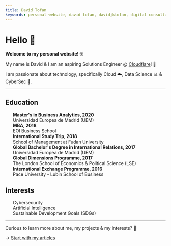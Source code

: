 ```yaml
---
title: David Tofan
keywords: personal website, david tofan, davidjktofan, digital consultant
---
```


# Hello 👋

**Welcome to my personal website!** 🤓

My name is David & I am an aspiring Solutions Engineer @ [Cloudflare](https://www.cloudflare.com/)! 🧡

I am passionate about technology, specifically Cloud ☁️, Data Science 📊 & CyberSec 🔐.

<hr />

## Education

<style>
  ul {
    list-style-type: none !important;
  }
  li.education-icon::before {
    display: block;
    content: url(/media/icons/graduation-cap-solid.svg);

    left: calc(var(--fa-li-width, 1.7em)*-1);
    position: absolute;
    text-align: center;
    width: var(--fa-li-width,1.3em);
    line-height: 2;
  }
  li.lightbulb-icon::before {
    display: block;
    content: url(/media/icons/lightbulb-solid.svg);

    left: calc(var(--fa-li-width, 1.3em)*-1);
    position: absolute;
    text-align: center;
    width: var(--fa-li-width,0.8em);
    line-height: 2;
  }
</style>

<ul class="fa-ul">
  <li class="education-icon"><b>Master's in Business Analytics, 2020</b></li>
    <ol style="list-style-type: none !important; margin: 0; padding: 0;">
        <li>Universidad Europea de Madrid (UEM)</li>
    </ol>
  <li class="education-icon"><b>MBA, 2018</b></li>
    <ol style="list-style-type: none !important; margin: 0; padding: 0;">
        <li>EOI Business School</li>
    </ol>
  <li class="education-icon"><b>International Study Trip, 2018</b></li>
    <ol style="list-style-type: none !important; margin: 0; padding: 0;">
        <li>School of Management at Fudan University</li>
    </ol>
  <li class="education-icon"><b>Global Bachelor's Degree in International Relations, 2017</b></li>
    <ol style="list-style-type: none !important; margin: 0; padding: 0;">
        <li>Universidad Europea de Madrid (UEM)</li>
    </ol>
  <li class="education-icon"><b>Global Dimensions Programme, 2017</b></li>
    <ol style="list-style-type: none !important; margin: 0; padding: 0;">
        <li>The London School of Economics & Political Science (LSE)</li>
    </ol>
  <li class="education-icon"><b>International Exchange Programme, 2016</b></li>
    <ol style="list-style-type: none !important; margin: 0; padding: 0;">
        <li>Pace University - Lubin School of Business</li>
    </ol>
</ul>

## Interests

<ul class="fa-ul">
  <li class="lightbulb-icon">Cybersecurity</li>
  <li class="lightbulb-icon">Artificial Intelligence</li>
  <li class="lightbulb-icon">Sustainable Development Goals (SDGs)</li>
</ul>

<hr />

Curious to learn more about me, my projects & my interests? 💬

→ [Start with my articles](/articles)
